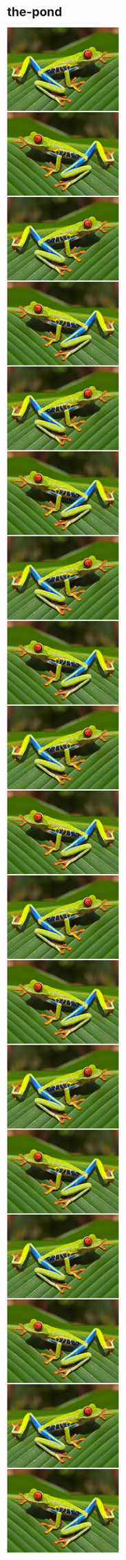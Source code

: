 # the-pond

![](https://github.com/goosesnest/the-pond/blob/master/frog2.jpeg?raw=true)![](https://github.com/goosesnest/the-pond/blob/master/frog.jpeg?raw=true)![](https://github.com/goosesnest/the-pond/blob/master/frog2.jpeg?raw=true)
![](https://github.com/goosesnest/the-pond/blob/master/frog.jpeg?raw=true)![](https://github.com/goosesnest/the-pond/blob/master/frog2.jpeg?raw=true)![](https://github.com/goosesnest/the-pond/blob/master/frog.jpeg?raw=true)
![](https://github.com/goosesnest/the-pond/blob/master/frog2.jpeg?raw=true)![](https://github.com/goosesnest/the-pond/blob/master/frog.jpeg?raw=true)![](https://github.com/goosesnest/the-pond/blob/master/frog2.jpeg?raw=true)
![](https://github.com/goosesnest/the-pond/blob/master/frog.jpeg?raw=true)![](https://github.com/goosesnest/the-pond/blob/master/frog2.jpeg?raw=true)![](https://github.com/goosesnest/the-pond/blob/master/frog.jpeg?raw=true)
![](https://github.com/goosesnest/the-pond/blob/master/frog2.jpeg?raw=true)![](https://github.com/goosesnest/the-pond/blob/master/frog.jpeg?raw=true)![](https://github.com/goosesnest/the-pond/blob/master/frog2.jpeg?raw=true)
![](https://github.com/goosesnest/the-pond/blob/master/frog.jpeg?raw=true)![](https://github.com/goosesnest/the-pond/blob/master/frog2.jpeg?raw=true)![](https://github.com/goosesnest/the-pond/blob/master/frog.jpeg?raw=true)
